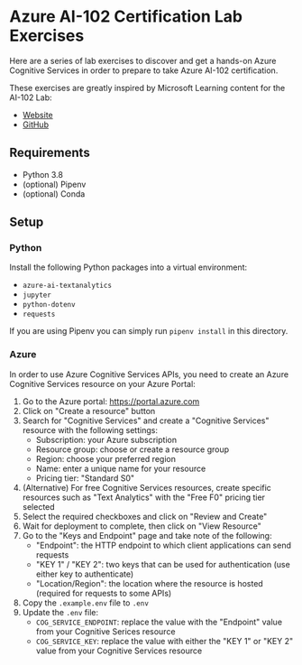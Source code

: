 # Azure AI-102 Certification Lab Exercises

Here are a series of lab exercises to discover and get a hands-on
Azure Cognitive Services in order to prepare to take Azure AI-102 certification.

These exercises are greatly inspired by Microsoft Learning content for the AI-102 Lab:

- [Website](https://microsoftlearning.github.io/AI-102-AIEngineer/)
- [GitHub](https://github.com/MicrosoftLearning/AI-102-AIEngineer)

## Requirements

- Python 3.8
- (optional) Pipenv
- (optional) Conda

## Setup

### Python

Install the following Python packages into a virtual environment:

- `azure-ai-textanalytics`
- `jupyter`
- `python-dotenv`
- `requests`

If you are using Pipenv you can simply run `pipenv install` in this directory.

### Azure

In order to use Azure Cognitive Services APIs, you need to create an Azure
Cognitive Services resource on your Azure Portal:

1. Go to the Azure portal: https://portal.azure.com
2. Click on "Create a resource" button
3. Search for "Cognitive Services" and create a "Cognitive Services" resource with the following settings:
    - Subscription: your Azure subscription
    - Resource group: choose or create a resource group
    - Region: choose your preferred region
    - Name: enter a unique name for your resource
    - Pricing tier: "Standard S0"
3. (Alternative) For free Cognitive Services resources, create specific resources such as "Text Analytics" with the "Free F0" pricing tier selected
4. Select the required checkboxes and click on "Review and Create"
5. Wait for deployment to complete, then click on "View Resource"
6. Go to the "Keys and Endpoint" page and take note of the following:
    - "Endpoint": the HTTP endpoint to which client applications can send requests
    - "KEY 1" / "KEY 2": two keys that can be used for authentication (use either key to authenticate)
    - "Location/Region": the location where the resource is hosted (required for requests to some APIs)
7. Copy the `.example.env` file to `.env`
8. Update the `.env` file:
    - `COG_SERVICE_ENDPOINT`: replace the value with the "Endpoint" value from your Cognitive Serices resource
    - `COG_SERVICE_KEY`: replace the value with either the "KEY 1" or "KEY 2" value from your Cognitive Services resource
